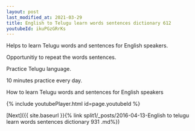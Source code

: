 ```yaml
---
layout: post
last_modified_at: 2021-03-29
title: English to Telugu learn words sentences dictionary 612 
youtubeId: ikuPGzGRrKs
---
```

 
 
Helps to learn Telugu words and sentences for English speakers.

Opportunitiy to repeat the words sentences. 

Practice Telugu language. 
 
10 minutes practice every day. 
 
How to learn Telugu words and sentences for English speakers 
 
{% include youtubePlayer.html id=page.youtubeId %}
 
 
[Next]({{ site.baseurl }}{% link  split1/_posts/2016-04-13-English to telugu learn words sentences dictionary 931 .md%})
 
